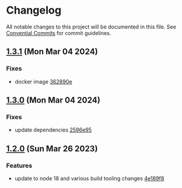 # Changelog

All notable changes to this project will be documented in this file. See [Convential Commits](https://www.conventionalcommits.org/en/v1.0.0/#specification) for commit guidelines.

## [1.3.1](https://github.com/julusian/grafana-github-actions/compare/v1.3.0...v1.3.1) (Mon Mar 04 2024)

### Fixes

- docker image [362890e](https://github.com/julusian/grafana-github-actions/commit/362890e26b45c775df3cdafd0da321be2a60b713)

## [1.3.0](https://github.com/julusian/grafana-github-actions/compare/v1.2.0...v1.3.0) (Mon Mar 04 2024)

### Fixes

- update dependencies [2596e95](https://github.com/julusian/grafana-github-actions/commit/2596e9552ae0fe1ba33c8b80b91e629957e487d1)

## [1.2.0](https://github.com/julusian/grafana-github-actions/compare/v1.1.0...v1.2.0) (Sun Mar 26 2023)

### Features

- update to node 18 and various build tooling changes [4e189f8](https://github.com/julusian/grafana-github-actions/commit/4e189f8fa61a12543d00a4ba491fae9fdb8aa130)
